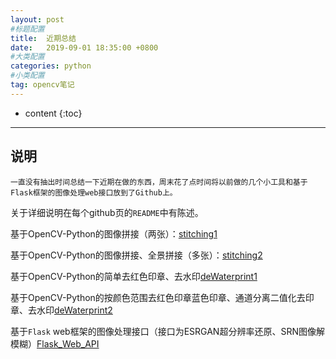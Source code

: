 ```yaml
---
layout: post
#标题配置
title:  近期总结
date:   2019-09-01 18:35:00 +0800
#大类配置
categories: python
#小类配置
tag: opencv笔记
---
```


* content
{:toc}

---

## 说明

	一直没有抽出时间总结一下近期在做的东西，周末花了点时间将以前做的几个小工具和基于Flask框架的图像处理web接口放到了Github上。

关于详细说明在每个github页的`README`中有陈述。

基于OpenCV-Python的图像拼接（两张）：[stitching1](https://github.com/samggggflynn/panorama-stitching)

基于OpenCV-Python的图像拼接、全景拼接（多张）：[stitching2](https://github.com/samggggflynn/image-stitching-opencv)

基于OpenCV-Python的简单去红色印章、去水印[deWaterprint1](https://github.com/samggggflynn/De_water_print)

基于OpenCV-Python的按颜色范围去红色印章蓝色印章、通道分离二值化去印章、去水印[deWaterprint2](https://github.com/samggggflynn/delWaterprint)

基于`Flask` web框架的图像处理接口（接口为ESRGAN超分辨率还原、SRN图像解模糊）[Flask_Web_API](https://github.com/samggggflynn/Web_Api_of_Deblurring_And_Super-resolution)